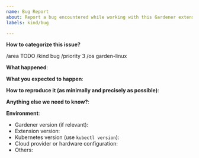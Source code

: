 ```yaml
---
name: Bug Report
about: Report a bug encountered while working with this Gardener extension
labels: kind/bug

---
```


**How to categorize this issue?**
<!--
Please select area, kind, and priority for this issue. This helps the community categorizing it.
Replace below TODOs or exchange the existing identifiers with those that fit best in your opinion.
If multiple identifiers make sense you can also state the commands multiple times, e.g.
  /area control-plane
  /area auto-scaling
  ...

"/area" identifiers:     audit-logging|auto-scaling|backup|certification|control-plane-migration|control-plane|cost|delivery|dev-productivity|disaster-recovery|documentation|high-availability|logging|metering|monitoring|networking|open-source|operations|ops-productivity|os|performance|quality|robustness|scalability|security|storage|testing|usability|user-management
"/kind" identifiers:     api-change|bug|cleanup|discussion|enhancement|epic|impediment|poc|post-mortem|question|regression|task|technical-debt|test
"/priority" identifiers: 1|2|3|4|5 (ordered from greatest to least)
-->
/area TODO
/kind bug
/priority 3
/os garden-linux

**What happened**:

**What you expected to happen**:

**How to reproduce it (as minimally and precisely as possible)**:

**Anything else we need to know?**:

**Environment**:

- Gardener version (if relevant):
- Extension version:
- Kubernetes version (use `kubectl version`):
- Cloud provider or hardware configuration:
- Others:
